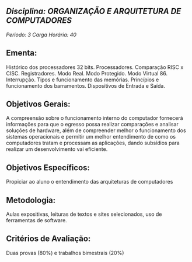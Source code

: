 ## *Disciplina: _ORGANIZAÇÃO E ARQUITETURA DE COMPUTADORES_*
*Periodo: _3_*
*Carga Horária: _40_*
 
## Ementa:
Histórico dos processadores 32 bits. Processadores. Comparação RISC x CISC. Registradores. Modo Real. Modo Protegido. Modo Virtual 86. Interrupção. Tipos e funcionamento das memórias. Princípios e funcionamento dos barramentos. Dispositivos de Entrada e Saída.
 
## Objetivos Gerais:
A compreensão sobre o funcionamento interno do computador fornecerá informações para que o egresso possa realizar comparações e analisar soluções de hardware, além de compreender melhor o funcionamento dos sistemas operacionais e permitir um melhor entendimento de como os computadores tratam e processam as aplicações, dando subsídios para realizar um desenvolvimento vai eficiente.
 
## Objetivos Específicos:
Propiciar ao aluno o entendimento das arquiteturas de computadores
 
## Metodologia:
Aulas expositivas, leituras de textos e sites selecionados, uso de ferramentas de software.
 
## Critérios de Avaliação:
Duas provas (80%) e trabalhos bimestrais (20%)